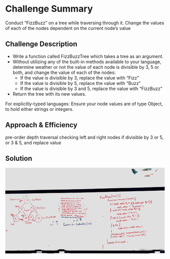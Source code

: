 # Challenge Summary
Conduct “FizzBuzz” on a tree while traversing through it. Change the values of each of the nodes dependent on the current node’s value

## Challenge Description
* Write a function called FizzBuzzTree which takes a tree as an argument.
* Without utilizing any of the built-in methods available to your language, determine weather or not the value of each node is divisible by 3, 5 or both, and change the value of each of the nodes:
  * If the value is divisible by 3, replace the value with “Fizz”
  * If the value is divisible by 5, replace the value with “Buzz”
  * If the value is divisible by 3 and 5, replace the value with “FizzBuzz”
* Return the tree with its new values.

For explicitly-typed languages: Ensure your node values are of type Object, to hold either strings or integers.

## Approach & Efficiency
pre-order depth traversal checking left and right nodes if divisible by 3 or 5, or 3 & 5, and replace value

## Solution
![Solution](./image/solution.jpeg)